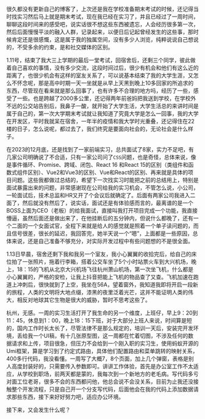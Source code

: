 很久都没有更新自己的博客了，上次还是我在学校准备期末考试的时候，还记得当时找实习然后马上就是期末考试，现在我已经在实习了，并且已经过了一周时间，聊聊这段时间来的感受吧，说实话很不想这些东西被遗忘，人会经历很多第一次，然后后面慢慢平淡的融入人群，记录起来，以便日后记起曾经发生的这些事，那时候肯定还是很感慨，这是属于我的独属空间，没有多少人浏览，纯粹说说自己想说的，不受多余的约束，是和社交媒体的区别。

1.11号，结束了我大三上学期的最后一堂考试，回宿舍后，还剩三个同学，彼此做着自己喜欢的事情，没有多少交流，这段时间过后，很少有机会和他们有这么近的距离了，也很少机会有这样的室友关系了，可以说基本结束了我的大学生涯，又怎么不怀念呢，那是高中时期一天一坐就是从早上天黑到晚上10多回家的所追求的东西，尽管现在看来就是那么回事了，也有许多不合理的地方吗，经历了一些，感受了一些。也是跨越了2000多公里，还记得两年前爸妈把我送到学校，在学校外不远的公交站告别后，我鼻子一酸，就开始了大学生活，大学生活总的来讲时间是属于自己的，第一次大学期末考试就让我知道了究竟大学是怎么一回事，我的大学在开发区，平时我就呆在宿舍，一年半的疫情和我大学时光重叠，还记得住在22楼的日子，怎么说呢，都过去了，我们终究是要面向社会的，无论社会是什么样子。  

在2023的12月底，还是找到了一家前端实习，总共面试了8家，实力不足吧，有几家公司明确说了不合适，只有一家公司问了`CSS`问题，也是奇怪，总体来说，像是事件循环、Promise、跨域、闭包、React 16 和React 15的区别（类组件和函数式组件区别）、Vue2和Vue3的区别、Vue和React的区别、再来就是具体的项目问题。这些我都做过总结的，希望下一次找实习时能把之前的总结用上，特别是面试暴露出来的问题，非常感谢现在公司给我的实习机会，不管怎么说，小公司，一轮面试后，技术总监和HR又开了个会议后就确定了。后面有两家公司我进入二面了，然后就没有然后了，说实话，面试还是有体验感而言的，最离谱的是一个BOSS上面为CEO（老板）的给我面试，直接叫我打开项目完成一个功能，我直接懵逼，虽然后面还是做出来了，在他挂断后的五分钟内，但说什么都晚了，还有一个二面的一个女面试官，全程下来就是给人的感觉就是照着一个单子读问题的，而且信号很差，很长的延迟，我回答完，她半天说一个“嗯”，上面都是一些原因，总体来说，还是自己准备不够充分，对实际开发过程中有些问题想的不是很全面。

1.13日早晨，宿舍还剩下我和我另一个室友，我小心翼翼的收拾完后，给自己的床位拍了一张照片，拖着行李箱，搭着公交车坐了5个小时站票火车到大兴机场，晚上，18：15的飞机从北京大兴机场飞往杭州萧山机场，第一次坐飞机，什么都是小心翼翼的，严格的安检，让我上抖音把能上飞机的物品查了又查。飞机加速在跑道上冲刺后，很快就到了上空，我坐在56A，望着窗外，我知道我即将开启一段新的旅程，人类的文明将大地点缀，漆黑的夜里泛着光芒，这并不能证明人类的伟大，相反对地球其它生物是很大的威胁，暂时不思考这些了。

杭州，无感。一周的实习生活打开了我生命的另一个维度，上班仔，早上9：20到11：45，休息到1：00，晚上18：15下班，对于大部分上班人来说，时间算是短的，国内工作时长太长了，尽管法律不是那么规定的，培训一天后，安装完开发环境，丢给我一个UI稿，有十几张原型图，这一周都在忙着切图，不涉及任何的数据请求和上传，项目很急，但压力不会给到一个刚入职的实习生，使用蚂蚁开源的Umi框架，算是学习到了约定式路由，具体他们配置路由和菜单跳转的映射关系，400多行代码，我没看懂。一周写了大概7，8个页面，加上几个弹窗，表格是别人高度封装好的，只需要传入参数即可。讲讲工作体验，首先是办公室工作不太适应，从学校到职场，前两天都是蒙的，我每次到一个新地方的老毛病。写代码多亏对面工位老哥，很多不会的东西都问他，他总会说不会没关系，目前为止我还没接触整个开发流程，只是自己开一个分支写代码，后面他会在我的代码上添加数据请求那些东西，接下来好好努力吧，适应办公环境。

接下来，又会发生什么呢？